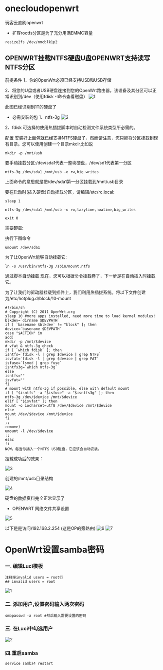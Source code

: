 # onecloudopenwrt
玩客云直刷openwrt


- 扩容rootfs分区是为了充分用满EMMC容量
```
resize2fs /dev/mmcblk1p2
```
## OPENWRT挂载NTFS硬盘U盘OPENWRT支持读写NTFS分区
前提条件
1、你的OpenWrt必须已经支持USB和USB存储

2、将您的U盘或者USB硬盘连接到您的OpenWrt路由器，该设备及其分区可以正常识别到/dev（使用fdisk -l命令查看磁盘）
![1](https://github.com/3981877/onecloudopenwrt/assets/60610978/bb28b2fb-f2b2-4dc6-a704-04335f7b95f9)

此图已经识别到1T的硬盘了
- 必需安装的包
1、ntfs-3g
![2](https://github.com/3981877/onecloudopenwrt/assets/60610978/df0a1158-4426-45bc-8523-0f529e9686eb)


2、fdisk 可选择的使用热插拔脚本时自动检测文件系统类型所必需的。

配置
安装好上面包就已经支持NTFS硬盘了，然而请注意，您只能将分区挂载到现有目录。您可以使用创建一个目录mkdir比如说
```
mkdir -p /mnt/usb
```
要手动挂载分区:/dev/sda1代表一整块硬盘，/dev/sd1代表第一分区
```
ntfs-3g /dev/sda1 /mnt/usb -o rw,big_writes
```
上面命令的意思就是把/dev/sda1第一分区挂载到/mnt/usb目录

要在启动时(插入硬盘)自动挂载分区，请编辑/etc/rc.local:
```
sleep 1

ntfs-3g /dev/sda1 /mnt/usb -o rw,lazytime,noatime,big_writes

exit 0
```
需要卸载:

执行下图命令
```
umount /dev/sda1
```
为了让OpenWrt能够自动挂载它:
```
ln -s /usr/bin/ntfs-3g /sbin/mount.ntfs
```
通过脚本自动挂载
现在，您可以根据命令挂载卷了，下一步是在自动插入时挂载它。

为了让我们的驱动器挂载到插件上，我们利用热插拔系统。将以下文件创建为/etc/hotplug.d/block/10-mount

```
#!/bin/sh
# Copyright (C) 2011 OpenWrt.org
sleep 10 #more apps installed, need more time to load kernel modules!
blkdev=`dirname $DEVPATH`
if [ `basename $blkdev` != "block" ]; then
device=`basename $DEVPATH`
case "$ACTION" in
add)
mkdir -p /mnt/$device
# vfat & ntfs-3g check
if [ `which fdisk` ]; then
isntfs=`fdisk -l | grep $device | grep NTFS`
isvfat=`fdisk -l | grep $device | grep FAT`
isfuse=`lsmod | grep fuse`
isntfs3g=`which ntfs-3g`
else
isntfs=""
isvfat=""
fi
# mount with ntfs-3g if possible, else with default mount
if [ "$isntfs" -a "$isfuse" -a "$isntfs3g" ]; then
ntfs-3g /dev/$device /mnt/$device
elif [ "$isvfat" ]; then
mount -o iocharset=utf8 /dev/$device /mnt/$device
else
mount /dev/$device /mnt/$device
fi
;;
remove)
umount -l /dev/$device
;;
esac
fi
NOW，每当你插入一个NTFS USB磁盘，它应该会自动安装。
```
挂载成功后的效果：

![3](https://github.com/3981877/onecloudopenwrt/assets/60610978/de3f5eab-b9f4-4ded-a99b-60f7e4037bd1)

创建的/mnt/usb目录结构

![4](https://github.com/3981877/onecloudopenwrt/assets/60610978/ad84b2e6-8c3b-49d3-97ff-a785f6875d0e)

硬盘的数据资料完全正常显示了

- OPENWRT 网络文件共享设置

![5](https://github.com/3981877/onecloudopenwrt/assets/60610978/b0837ad0-0bb8-4824-b03c-613c8621a461)


以下是是访问\\192.168.2.254 (这是OP的旁路由)
![6](https://github.com/3981877/onecloudopenwrt/assets/60610978/a596121e-44ad-483d-85b1-c0e0fdbff2ef)
![7](https://github.com/3981877/onecloudopenwrt/assets/60610978/96034edf-992e-4a91-bfef-a133bbdf5c7d)


# OpenWrt设置samba密码
### 一. 编辑Luci模板
```
注释掉invalid users = root行
## invalid users = root
```
![1](https://github.com/3981877/onecloudopenwrt/assets/60610978/f88fdf80-052b-4383-be80-2fce4d810639)

### 二. 添加用户,设置密码输入两次密码
```
smbpasswd -a root #然后输入需要设置的密码
```
### 三. 在Luci中勾选用户

![2](https://github.com/3981877/onecloudopenwrt/assets/60610978/730b2dd7-8e4d-4421-9d48-2880e7859843)

### 四.重启samba

```
service samba4 restart
```
